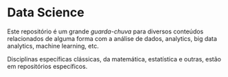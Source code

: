 # Data Science

Este repositório é um grande *guarda-chuva* para diversos conteúdos
relacionados de alguma forma com a análise de dados, analytics,
big data analytics, machine learning, etc.

Disciplinas específicas clássicas, da matemática, estatística e
outras, estão em repositórios específicos.
